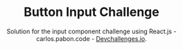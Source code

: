 <h1 align="center">Button Input Challenge</h1>

<div align="center">
   Solution for the input component challenge using React.js - carlos.pabon.code - <a href="http://devchallenges.io" target="_blank">Devchallenges.io</a>.
</div>
